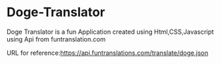 # Doge-Translator

Doge Translator is a fun Application created using Html,CSS,Javascript using Api from funtranslation.com

URL for reference:https://api.funtranslations.com/translate/doge.json
